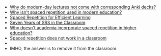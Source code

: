 - [Why do modern-day lectures not come with corresponding Anki decks?](https://www.reddit.com/r/Anki/comments/nz2ard/if_ankispaced_repetition_is_the_evidencebased_way/)
- [Why isn't spaced repetition used in modern education?](https://honda-tech.com/forums/general-discussion-debate-40/why-isnt-spaced-repetition-used-modern-education-2639940/)
- [Spaced Repetition for Efficient Learning](https://www.gwern.net/Spaced-repetition)
- [Seven Years of SRS in the Classroom](https://www.lesswrong.com/posts/F6ZTtBXn2cFLmWPdM/seven-years-of-spaced-repetition-software-in-the-classroom-1)
- [Why doesn't academia incorporate spaced repetition in higher education?](https://academia.stackexchange.com/questions/69100/why-doesnt-academia-incorporate-spaced-repetition-in-higher-education)
- [Spaced repetition does not work in a classroom](https://supermemo.guru/wiki/Spaced_repetition_does_not_work_in_a_classroom)
-
- IMHO, the answer is to remove it from the classroom
